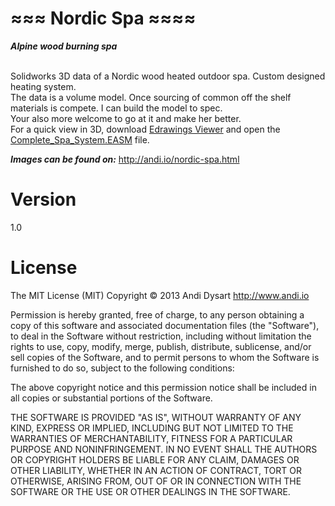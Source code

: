 &#8776;&#8776;&#8776; Nordic Spa &#8776;&#8776;&#8776;&#8776;
===

***Alpine wood burning spa***

<br>
Solidworks 3D data of a Nordic wood heated outdoor spa. Custom designed heating system.
<br>
The data is a volume model. Once sourcing of common off the shelf materials is compete. I can build the model to spec.

<br>
Your also more welcome to go at it and make her better.

<br>
For a quick view in 3D, download  <a href="http://www.edrawingsviewer.com/">Edrawings Viewer</a> and open the <a href="https://github.com/andiio/Nordic-Spa/blob/master/Complete_Spa_System.EASM">Complete_Spa_System.EASM</a> file.

***Images can be found on:*** http://andi.io/nordic-spa.html


Version
==
1.0



License
==

The MIT License (MIT)
Copyright &#169; 2013 Andi Dysart http://www.andi.io

Permission is hereby granted, free of charge, to any person obtaining a copy of this software and associated documentation files (the "Software"), to deal in the Software without restriction, including without limitation the rights to use, copy, modify, merge, publish, distribute, sublicense, and/or sell copies of the Software, and to permit persons to whom the Software is furnished to do so, subject to the following conditions:

The above copyright notice and this permission notice shall be included in all copies or substantial portions of the Software.

THE SOFTWARE IS PROVIDED "AS IS", WITHOUT WARRANTY OF ANY KIND, EXPRESS OR IMPLIED, INCLUDING BUT NOT LIMITED TO THE WARRANTIES OF MERCHANTABILITY, FITNESS FOR A PARTICULAR PURPOSE AND NONINFRINGEMENT. IN NO EVENT SHALL THE AUTHORS OR COPYRIGHT HOLDERS BE LIABLE FOR ANY CLAIM, DAMAGES OR OTHER LIABILITY, WHETHER IN AN ACTION OF CONTRACT, TORT OR OTHERWISE, ARISING FROM, OUT OF OR IN CONNECTION WITH THE SOFTWARE OR THE USE OR OTHER DEALINGS IN THE SOFTWARE.

